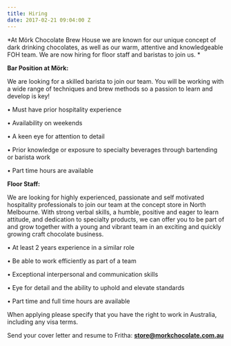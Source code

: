 ```yaml
---
title: Hiring
date: 2017-02-21 09:04:00 Z
---
```


*At Mörk Chocolate Brew House we are known for our unique concept of dark drinking chocolates, as well as our warm, attentive and knowledgeable FOH team. We are now hiring for floor staff and baristas to join us. 
*

**Bar Position at Mörk:**

We are looking for a skilled barista to join our team. You will be working with a wide range of techniques and brew methods so a passion to learn and develop is key!

• Must have prior hospitality experience

• Availability on weekends

• A keen eye for attention to detail

• Prior knowledge or exposure to specialty beverages through bartending or barista work

• Part time hours are available

**Floor Staff:**

We are looking for highly experienced, passionate and self motivated hospitality professionals to join our team at the concept store in North Melbourne. 
With strong verbal skills, a humble, positive and eager to learn attitude, and dedication to specialty products, we can offer you to be part of and grow together with a young and vibrant team in an exciting and quickly growing craft chocolate business. 

• At least 2 years experience in a similar role

• Be able to work efficiently as part of a team

• Exceptional interpersonal and communication skills

• Eye for detail and the ability to uphold and elevate standards

• Part time and full time hours are available


When applying please specify that you have the right to work in Australia, including any visa terms.

Send your cover letter and resume to Fritha: **store@morkchocolate.com.au**